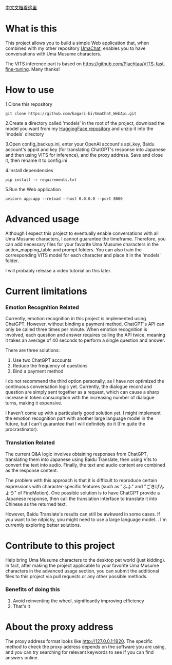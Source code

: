 [中文文档看这里](https://github.com/kagari-bi/UmaChat_WebApi/blob/main/README-ZH.md)

# What is this
This project allows you to build a simple Web application that, when combined with my other repository [UmaChat](https://github.com/kagari-bi/UmaChat), enables you to have conversations with Uma Musume characters.

The VITS inference part is based on https://github.com/Plachtaa/VITS-fast-fine-tuning. Many thanks!

# How to use
1.Clone this repository
```
git clone https://github.com/kagari-bi/UmaChat_WebApi.git
```
2.Create a directory called 'models' in the root of the project, download the model you want from my [HuggingFace repository](https://huggingface.co/gouhuo/Umamusume_Vits_models/tree/main) and unzip it into the 'models' directory

3.Open config_backup.ini, enter your OpenAI account's api_key, Baidu account's appid and key (for translating ChatGPT's response into Japanese and then using VITS for inference), and the proxy address. Save and close it, then rename it to config.ini

4.Install dependencies
```
pip install -r requirements.txt
```
5.Run the Web application
```
uvicorn app:app --reload --host 0.0.0.0 --port 8000
```


# Advanced usage
Although I expect this project to eventually enable conversations with all Uma Musume characters, I cannot guarantee the timeframe. Therefore, you can add necessary files for your favorite Uma Musume characters in the action_mapping_table and prompt folders. You can also train the corresponding VITS model for each character and place it in the 'models' folder.

I will probably release a video tutorial on this later.

# Current limitations
### Emotion Recognition Related
Currently, emotion recognition in this project is implemented using ChatGPT. However, without binding a payment method, ChatGPT's API can only be called three times per minute. When emotion recognition is involved, each question and answer requires calling the API twice, meaning it takes an average of 40 seconds to perform a single question and answer.

There are three solutions:
1. Use two ChatGPT accounts
2. Reduce the frequency of questions
3. Bind a payment method

I do not recommend the third option personally, as I have not optimized the continuous conversation logic yet. Currently, the dialogue record and question are simply sent together as a request, which can cause a sharp increase in token consumption with the increasing number of dialogue turns, making it expensive.

I haven't come up with a particularly good solution yet. I might implement the emotion recognition part with another large language model in the future, but I can't guarantee that I will definitely do it (I'm quite the procrastinator).
### Translation Related
The current Q&A logic involves obtaining responses from ChatGPT, translating them into Japanese using Baidu Translate, then using Vits to convert the text into audio. Finally, the text and audio content are combined as the response content.

The problem with this approach is that it is difficult to reproduce certain expressions with character-specific features (such as "ふふ" and "ごきげんよう" of FineMotion). One possible solution is to have ChatGPT provide a Japanese response, then call the translation interface to translate it into Chinese as the returned text.

However, Baidu Translate's results can still be awkward in some cases. If you want to be nitpicky, you might need to use a large language model... I'm currently exploring better solutions.

# Contribute to this project
Help bring Uma Musume characters to the desktop pet world (just kidding). In fact, after making the project applicable to your favorite Uma Musume characters in the advanced usage section, you can submit the additional files to this project via pull requests or any other possible methods.
### Benefits of doing this
1. Avoid reinventing the wheel, significantly improving efficiency
2. That's it

# About the proxy address
The proxy address format looks like http://127.0.0.1:1920. The specific method to check the proxy address depends on the software you are using, and you can try searching for relevant keywords to see if you can find answers online.
